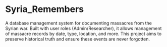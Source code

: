 # Syria_Remembers
A database management system for documenting massacres from the Syrian war. Built with user roles (Admin/Researcher), it allows management of massacre records by date, type, location, and more. This project aims to preserve historical truth and ensure these events are never forgotten.
